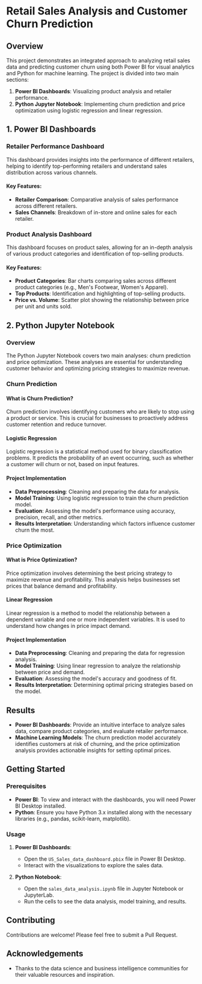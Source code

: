 # Retail Sales Analysis and Customer Churn Prediction

## Overview

This project demonstrates an integrated approach to analyzing retail sales data and predicting customer churn using both Power BI for visual analytics and Python for machine learning. The project is divided into two main sections:

1. **Power BI Dashboards**: Visualizing product analysis and retailer performance.
2. **Python Jupyter Notebook**: Implementing churn prediction and price optimization using logistic regression and linear regression.

## 1. Power BI Dashboards

### Retailer Performance Dashboard

This dashboard provides insights into the performance of different retailers, helping to identify top-performing retailers and understand sales distribution across various channels.

#### Key Features:
- **Retailer Comparison**: Comparative analysis of sales performance across different retailers.
- **Sales Channels**: Breakdown of in-store and online sales for each retailer.

### Product Analysis Dashboard

This dashboard focuses on product sales, allowing for an in-depth analysis of various product categories and identification of top-selling products.

#### Key Features:
- **Product Categories**: Bar charts comparing sales across different product categories (e.g., Men's Footwear, Women's Apparel).
- **Top Products**: Identification and highlighting of top-selling products.
- **Price vs. Volume**: Scatter plot showing the relationship between price per unit and units sold.

## 2. Python Jupyter Notebook

### Overview

The Python Jupyter Notebook covers two main analyses: churn prediction and price optimization. These analyses are essential for understanding customer behavior and optimizing pricing strategies to maximize revenue.

### Churn Prediction

#### What is Churn Prediction?

Churn prediction involves identifying customers who are likely to stop using a product or service. This is crucial for businesses to proactively address customer retention and reduce turnover.

#### Logistic Regression

Logistic regression is a statistical method used for binary classification problems. It predicts the probability of an event occurring, such as whether a customer will churn or not, based on input features.

#### Project Implementation

- **Data Preprocessing**: Cleaning and preparing the data for analysis.
- **Model Training**: Using logistic regression to train the churn prediction model.
- **Evaluation**: Assessing the model's performance using accuracy, precision, recall, and other metrics.
- **Results Interpretation**: Understanding which factors influence customer churn the most.

### Price Optimization

#### What is Price Optimization?

Price optimization involves determining the best pricing strategy to maximize revenue and profitability. This analysis helps businesses set prices that balance demand and profitability.

#### Linear Regression

Linear regression is a method to model the relationship between a dependent variable and one or more independent variables. It is used to understand how changes in price impact demand.

#### Project Implementation

- **Data Preprocessing**: Cleaning and preparing the data for regression analysis.
- **Model Training**: Using linear regression to analyze the relationship between price and demand.
- **Evaluation**: Assessing the model's accuracy and goodness of fit.
- **Results Interpretation**: Determining optimal pricing strategies based on the model.

## Results

- **Power BI Dashboards**: Provide an intuitive interface to analyze sales data, compare product categories, and evaluate retailer performance.
- **Machine Learning Models**: The churn prediction model accurately identifies customers at risk of churning, and the price optimization analysis provides actionable insights for setting optimal prices.

## Getting Started

### Prerequisites

- **Power BI**: To view and interact with the dashboards, you will need Power BI Desktop installed.
- **Python**: Ensure you have Python 3.x installed along with the necessary libraries (e.g., pandas, scikit-learn, matplotlib).



### Usage

1. **Power BI Dashboards**:
    - Open the `US_Sales_data_dashboard.pbix` file in Power BI Desktop.
    - Interact with the visualizations to explore the sales data.

2. **Python Notebook**:
    - Open the `sales_data_analysis.ipynb` file in Jupyter Notebook or JupyterLab.
    - Run the cells to see the data analysis, model training, and results.

## Contributing

Contributions are welcome! Please feel free to submit a Pull Request.



## Acknowledgements

- Thanks to the data science and business intelligence communities for their valuable resources and inspiration.
